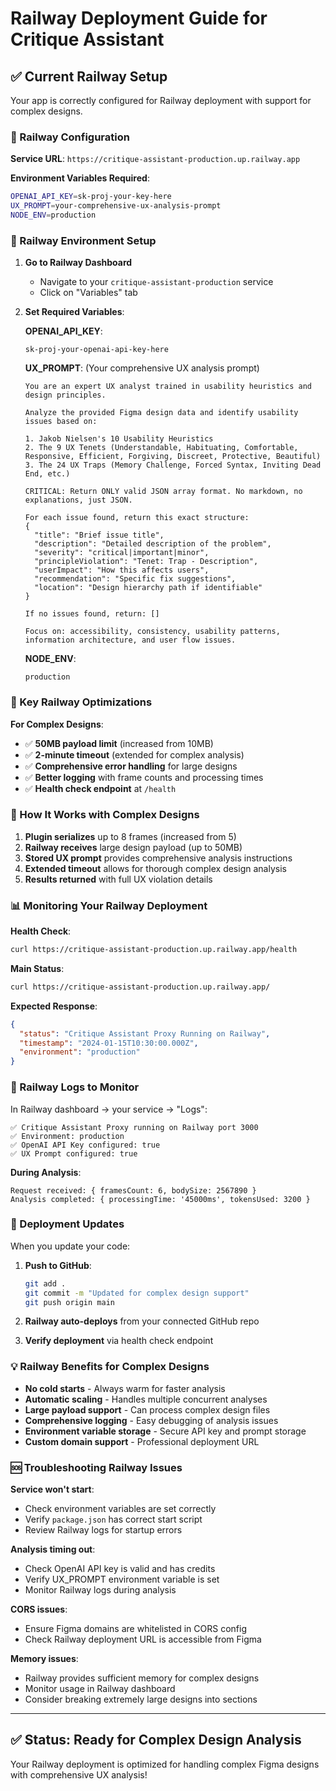 # Railway Deployment Guide for Critique Assistant

## ✅ Current Railway Setup

Your app is correctly configured for Railway deployment with support for complex designs.

### 🚀 Railway Configuration

**Service URL**: `https://critique-assistant-production.up.railway.app`

**Environment Variables Required**:
```bash
OPENAI_API_KEY=sk-proj-your-key-here
UX_PROMPT=your-comprehensive-ux-analysis-prompt
NODE_ENV=production
```

### 📝 Railway Environment Setup

1. **Go to Railway Dashboard**
   - Navigate to your `critique-assistant-production` service
   - Click on "Variables" tab

2. **Set Required Variables**:

   **OPENAI_API_KEY**:
   ```
   sk-proj-your-openai-api-key-here
   ```

   **UX_PROMPT**: (Your comprehensive UX analysis prompt)
   ```
   You are an expert UX analyst trained in usability heuristics and design principles. 

   Analyze the provided Figma design data and identify usability issues based on:
   
   1. Jakob Nielsen's 10 Usability Heuristics
   2. The 9 UX Tenets (Understandable, Habituating, Comfortable, Responsive, Efficient, Forgiving, Discreet, Protective, Beautiful)
   3. The 24 UX Traps (Memory Challenge, Forced Syntax, Inviting Dead End, etc.)
   
   CRITICAL: Return ONLY valid JSON array format. No markdown, no explanations, just JSON.
   
   For each issue found, return this exact structure:
   {
     "title": "Brief issue title",
     "description": "Detailed description of the problem",
     "severity": "critical|important|minor", 
     "principleViolation": "Tenet: Trap - Description",
     "userImpact": "How this affects users",
     "recommendation": "Specific fix suggestions",
     "location": "Design hierarchy path if identifiable"
   }
   
   If no issues found, return: []
   
   Focus on: accessibility, consistency, usability patterns, information architecture, and user flow issues.
   ```

   **NODE_ENV**:
   ```
   production
   ```

### 🔧 Key Railway Optimizations

**For Complex Designs**:
- ✅ **50MB payload limit** (increased from 10MB)
- ✅ **2-minute timeout** (extended for complex analysis)
- ✅ **Comprehensive error handling** for large designs
- ✅ **Better logging** with frame counts and processing times
- ✅ **Health check endpoint** at `/health`

### 🎯 How It Works with Complex Designs

1. **Plugin serializes** up to 8 frames (increased from 5)
2. **Railway receives** large design payload (up to 50MB)
3. **Stored UX prompt** provides comprehensive analysis instructions
4. **Extended timeout** allows for thorough complex design analysis
5. **Results returned** with full UX violation details

### 📊 Monitoring Your Railway Deployment

**Health Check**: 
```bash
curl https://critique-assistant-production.up.railway.app/health
```

**Main Status**:
```bash
curl https://critique-assistant-production.up.railway.app/
```

**Expected Response**:
```json
{
  "status": "Critique Assistant Proxy Running on Railway",
  "timestamp": "2024-01-15T10:30:00.000Z",
  "environment": "production"
}
```

### 🚨 Railway Logs to Monitor

In Railway dashboard → your service → "Logs":

```
✅ Critique Assistant Proxy running on Railway port 3000
✅ Environment: production  
✅ OpenAI API Key configured: true
✅ UX Prompt configured: true
```

**During Analysis**:
```
Request received: { framesCount: 6, bodySize: 2567890 }
Analysis completed: { processingTime: '45000ms', tokensUsed: 3200 }
```

### 🔄 Deployment Updates

When you update your code:

1. **Push to GitHub**:
   ```bash
   git add .
   git commit -m "Updated for complex design support"
   git push origin main
   ```

2. **Railway auto-deploys** from your connected GitHub repo

3. **Verify deployment** via health check endpoint

### 💡 Railway Benefits for Complex Designs

- **No cold starts** - Always warm for faster analysis
- **Automatic scaling** - Handles multiple concurrent analyses  
- **Large payload support** - Can process complex design files
- **Comprehensive logging** - Easy debugging of analysis issues
- **Environment variable storage** - Secure API key and prompt storage
- **Custom domain support** - Professional deployment URL

### 🆘 Troubleshooting Railway Issues

**Service won't start**:
- Check environment variables are set correctly
- Verify `package.json` has correct start script
- Review Railway logs for startup errors

**Analysis timing out**:
- Check OpenAI API key is valid and has credits
- Verify UX_PROMPT environment variable is set
- Monitor Railway logs during analysis

**CORS issues**:
- Ensure Figma domains are whitelisted in CORS config
- Check Railway deployment URL is accessible from Figma

**Memory issues**:
- Railway provides sufficient memory for complex designs
- Monitor usage in Railway dashboard
- Consider breaking extremely large designs into sections

---

## ✅ Status: Ready for Complex Design Analysis

Your Railway deployment is optimized for handling complex Figma designs with comprehensive UX analysis!
